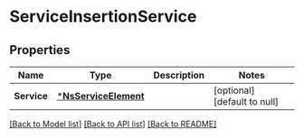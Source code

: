 # ServiceInsertionService

## Properties
Name | Type | Description | Notes
------------ | ------------- | ------------- | -------------
**Service** | [***NsServiceElement**](NSServiceElement.md) |  | [optional] [default to null]

[[Back to Model list]](../README.md#documentation-for-models) [[Back to API list]](../README.md#documentation-for-api-endpoints) [[Back to README]](../README.md)

